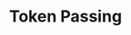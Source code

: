 ---
title: "Token Passing"

categories: ['']

tags: ['Token', 'Passing']

arwords: 'تمرير الرُّموز'

arexps: []

enwords: ['Token Passing']

enexps: []

arlexicons: 'م'

enlexicons: 'T'

authors: ['Ruqayya Roshdy']

translators: ['X']

citations: 'تطبيقات أساسية في المعالجة الآلية للغة العربية'

sources: 'مركز الملك عبدالله بن عبدالعزيز الدولي لخدمة اللغة العربية'

slug: ""
---